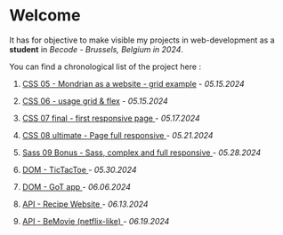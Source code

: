# Welcome

It has for objective to make visible my projects in web-development as a **student** in *Becode - Brussels, Belgium in 2024*.

You can find a chronological list of the project here :

1. <a target="_blank" href="https://artdorc.github.io/BECODE-CSS-pixel-perfect/Mondrian-responsive">CSS 05 - Mondrian as a website - grid example</a> - *05.15.2024* 

2. <a target="_blank" href="https://artdorc.github.io/BECODE-CSS-pixel-perfect/06-Grid-exercise01">CSS 06 - usage grid & flex</a> - *05.15.2024*

3. <a target="_blank" href="https://artdorc.github.io/BECODE-CSS-pixel-perfect/07-final-CSS-grid-responsive"> CSS 07 final - first responsive page </a> - *05.17.2024*

4. <a target="_blank" href="https://artdorc.github.io/BECODE-CSS-pixel-perfect/08-ultimate-CSS">CSS 08 ultimate - Page full responsive </a> - *05.21.2024*

5. <a target="_blank" href="https://artdorc.github.io/BECODE-CSS-pixel-perfect/09-Bonus-Sass">Sass 09 Bonus - Sass, complex and full responsive </a> - *05.28.2024*

6. <a target="_blank" href="https://artdorc.github.io/BECODE-CSS-pixel-perfect/Tic-Tac-Toe/"> DOM - TicTacToe </a> - *05.30.2024*
   
7. <a target="_blank" href="https://artdorc.github.io/BECODE-CSS-pixel-perfect/Game-of-Throne-app/"> DOM - GoT app </a> - *06.06.2024*

8. <a target="_blank" href="https://artdorc.github.io/BECODE-CSS-pixel-perfect/Meal-Exercise/"> API - Recipe Website </a> - *06.13.2024*

9. <a target="_blank" href="https://artdorc.github.io/BECODE-CSS-pixel-perfect/BeMovie"> API - BeMovie (netflix-like) </a> - *06.19.2024*
